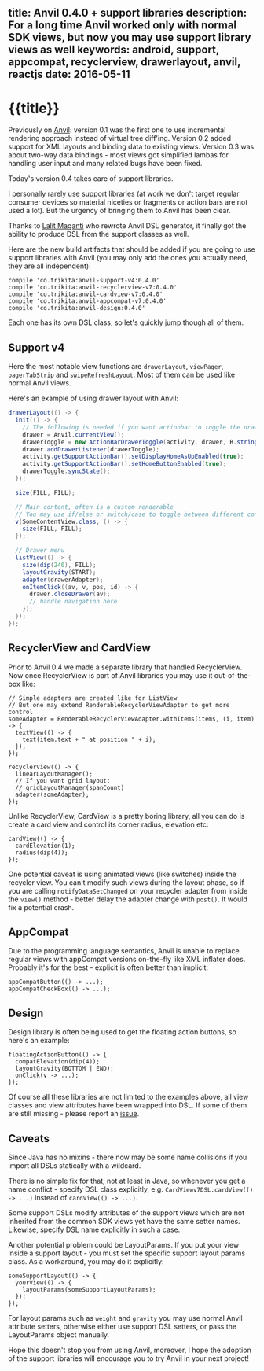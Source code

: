 title: Anvil 0.4.0 + support libraries
description: For a long time Anvil worked only with normal SDK views, but now you may use support library views as well
keywords: android, support, appcompat, recyclerview, drawerlayout, anvil, reactjs
date: 2016-05-11
---
# {{title}}

Previously on [Anvil](https://github.com/zserge/anvil): version 0.1 was the
first one to use incremental rendering approach instead of virtual tree
diff'ing. Version 0.2 added support for XML layouts and binding data to
existing views. Version 0.3 was about two-way data bindings - most views got
simplified lambas for handling user input and many related bugs have been fixed.

Today's version 0.4 takes care of support libraries.

I personally rarely use support libraries (at work we don't target regular
consumer devices so material niceties or fragments or action bars are not used
a lot). But the urgency of bringing them to Anvil has been clear.

Thanks to [Lalit Maganti](https://github.com/tilal6991) who rewrote Anvil DSL
generator, it finally got the ability to produce DSL from the support classes
as well.

Here are the new build artifacts that should be added if you are going to use
support libraries with Anvil (you may only add the ones you actually need, they
are all independent):

```
compile 'co.trikita:anvil-support-v4:0.4.0'
compile 'co.trikita:anvil-recyclerview-v7:0.4.0'
compile 'co.trikita:anvil-cardview-v7:0.4.0'
compile 'co.trikita:anvil-appcompat-v7:0.4.0'
compile 'co.trikita:anvil-design:0.4.0'
```

Each one has its own DSL class, so let's quickly jump though all of them.

## Support v4

Here the most notable view functions are `drawerLayout`, `viewPager`,
`pagerTabStrip` and `swipeRefreshLayout`. Most of them can be used like normal Anvil views.

Here's an example of using drawer layout with Anvil:

```java
drawerLayout(() -> {
  init(() -> {
    // The following is needed if you want actionbar to toggle the drawer, too
    drawer = Anvil.currentView();
    drawerToggle = new ActionBarDrawerToggle(activity, drawer, R.string.drawer_open, R.string.drawer_close);
    drawer.addDrawerListener(drawerToggle);
    activity.getSupportActionBar().setDisplayHomeAsUpEnabled(true);
    activity.getSupportActionBar().setHomeButtonEnabled(true);
    drawerToggle.syncState();
  });

  size(FILL, FILL);

  // Main content, often is a custom renderable
  // You may use if/else or switch/case to toggle between different content views
  v(SomeContentView.class, () -> {
    size(FILL, FILL);
  });

  // Drawer menu
  listView(() -> {
    size(dip(240), FILL);
    layoutGravity(START);
    adapter(drawerAdapter);
    onItemClick((av, v, pos, id) -> {
      drawer.closeDrawer(av);
      // handle navigation here
    });
  });
});
```

## RecyclerView and CardView

Prior to Anvil 0.4 we made a separate library that handled RecyclerView. Now
once RecyclerView is part of Anvil libraries you may use it out-of-the-box like:

```
// Simple adapters are created like for ListView
// But one may extend RenderableRecyclerViewAdapter to get more control
someAdapter = RenderableRecyclerViewAdapter.withItems(items, (i, item) -> {
  textView(() -> {
    text(item.text + " at position " + i);
  });
});

recyclerView(() -> {
  linearLayoutManager();
  // If you want grid layout:
  // gridLayoutManager(spanCount)
  adapter(someAdapter);
});
```

Unlike RecyclerView, CardView is a pretty boring library, all you can do is
create a card view and control its corner radius, elevation etc:

```
cardView(() -> {
  cardElevation(1);
  radius(dip(4));
});
```

One potential caveat is using animated views (like switches) inside the
recycler view.  You can't modify such views during the layout phase, so if you
are calling `notifyDataSetChanged` on your recycler adapter from inside the
`view()` method - better delay the adapter change with `post()`. It would fix a
potential crash.

## AppCompat

Due to the programming language semantics, Anvil is unable to replace regular
views with appCompat versions on-the-fly like XML inflater does. Probably it's
for the best - explicit is often better than implicit:

```
appCompatButton(() -> ...);
appCompatCheckBox(() -> ...);
```

## Design

Design library is often being used to get the floating action buttons, so
here's an example:

```
floatingActionButton(() -> {
  compatElevation(dip(4));
  layoutGravity(BOTTOM | END);
  onClick(v -> ...);
});
```

Of course all these libraries are not limited to the examples above, all view
classes and view attributes have been wrapped into DSL. If some of them are
still missing - please report an
[issue](https://github.com/zserge/anvil/issues).

## Caveats

Since Java has no mixins - there now may be some name collisions if you import
all DSLs statically with a wildcard.

There is no simple fix for that, not at least in Java, so whenever you get a
name conflict - specify DSL class explicitly, e.g.  `CardViewv7DSL.cardView(()
-> ...)` instead of `cardView(() -> ...)`.

Some support DSLs modify attributes of the support views which are not
inherited from the common SDK views yet have the same setter names. Likewise,
specify DSL name explicitly in such a case.

Another potential problem could be LayoutParams. If you put your view inside a
support layout - you must set the specific support layout params class. As a
workaround, you may do it explicitly:

```
someSupportLayout(() -> {
  yourView(() -> {
    layoutParams(someSupportLayoutParams);
  });
});
```

For layout params such as `weight` and `gravity` you may use normal Anvil
attribute setters, otherwise either use support DSL setters, or pass the
LayoutParams object manually.

Hope this doesn't stop you from using Anvil, moreover, I hope the adoption of
the support libraries will encourage you to try Anvil in your next project!
